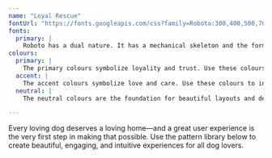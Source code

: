 ```yaml
---
name: "Loyal Rescue"
fontUrl: "https://fonts.googleapis.com/css?family=Roboto:300,400,500,700"
fonts:
  primary: |
    Roboto has a dual nature. It has a mechanical skeleton and the forms are largely geometric, yet features friendly and open curves. Roboto is well constructed, legible at small sizes, and delivers information in a clear and unobtrusive manner.
colours:
  primary: |
    The primary colours symbolize loyality and trust. Use these colours for navigation bars, headers, and other elements where branding makes sense.
  accent: |
    The accent colours symbolize love and care. Use these colours to indicate important buttons and interactive elements.
  neutral: |
    The neutral colours are the foundation for beautiful layouts and design that don't overbear the user. Use these colours for typography and backgrounds.

---
```


Every loving dog deserves a loving home—and a great user experience is the very first step in making that possible. Use the pattern library below to create beautiful, engaging, and intuitive experiences for all dog lovers.
